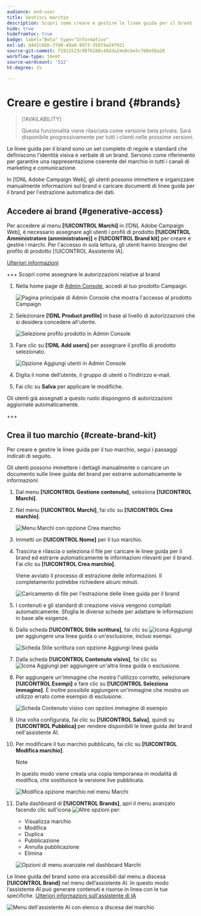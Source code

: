 ```yaml
---
audience: end-user
title: Gestisci marchio
description: Scopri come creare e gestire le linee guida per il brand
hide: true
hidefromtoc: true
badge: label="Beta" type="Informative"
exl-id: d4d2c6bb-7fd0-49a0-9d73-356f4a24f021
source-git-commit: f1911523c9076188c492da24e0cbe5c760e58a28
workflow-type: tm+mt
source-wordcount: '512'
ht-degree: 1%

---
```


# Creare e gestire i brand {#brands}

>[!AVAILABILITY]
>
>Questa funzionalità viene rilasciata come versione beta privata. Sarà disponibile progressivamente per tutti i clienti nelle prossime versioni.

Le linee guida per il brand sono un set completo di regole e standard che definiscono l’identità visiva e verbale di un brand. Servono come riferimento per garantire una rappresentazione coerente del marchio in tutti i canali di marketing e comunicazione.

In [!DNL Adobe Campaign Web], gli utenti possono immettere e organizzare manualmente informazioni sul brand o caricare documenti di linee guida per il brand per l&#39;estrazione automatica dei dati.

## Accedere ai brand {#generative-access}

Per accedere al menu **[!UICONTROL Marchi]** in [!DNL Adobe Campaign Web], è necessario assegnare agli utenti i profili di prodotto **[!UICONTROL Amministratore (amministratore)]** e **[!UICONTROL Brand kit]** per creare e gestire i marchi. Per l&#39;accesso in sola lettura, gli utenti hanno bisogno del profilo di prodotto [!UICONTROL Assistente IA].

[Ulteriori informazioni](https://experienceleague.adobe.com/en/docs/campaign/campaign-v8/admin/permissions/manage-permissions)

+++ Scopri come assegnare le autorizzazioni relative al brand

1. Nella home page di [Admin Console](https://adminconsole.adobe.com/enterprise), accedi al tuo prodotto Campaign.

   ![Pagina principale di Admin Console che mostra l&#39;accesso al prodotto Campaign](assets/brands_admin_1.png)

1. Selezionare **[!DNL Product profile]** in base al livello di autorizzazioni che si desidera concedere all&#39;utente.

   ![Selezione profilo prodotto in Admin Console](assets/brands_admin_2.png)

1. Fare clic su **[!DNL Add users]** per assegnare il profilo di prodotto selezionato.

   ![Opzione Aggiungi utenti in Admin Console](assets/brands_admin_3.png)

1. Digita il nome dell’utente, il gruppo di utenti o l’indirizzo e-mail.

1. Fai clic su **Salva** per applicare le modifiche.

Gli utenti già assegnati a questo ruolo dispongono di autorizzazioni aggiornate automaticamente.

+++

## Crea il tuo marchio {#create-brand-kit}

Per creare e gestire le linee guida per il tuo marchio, segui i passaggi indicati di seguito.

Gli utenti possono immettere i dettagli manualmente o caricare un documento sulle linee guida del brand per estrarre automaticamente le informazioni:

1. Dal menu **[!UICONTROL Gestione contenuto]**, seleziona **[!UICONTROL Marchi]**.

1. Nel menu **[!UICONTROL Marchi]**, fai clic su **[!UICONTROL Crea marchio]**.

   ![Menu Marchi con opzione Crea marchio](assets/brands_1.png)

1. Immetti un **[!UICONTROL Nome]** per il tuo marchio.

1. Trascina e rilascia o seleziona il file per caricare le linee guida per il brand ed estrarre automaticamente le informazioni rilevanti per il brand. Fai clic su **[!UICONTROL Crea marchio]**.

   Viene avviato il processo di estrazione delle informazioni. Il completamento potrebbe richiedere alcuni minuti.

   ![Caricamento di file per l&#39;estrazione delle linee guida per il brand](assets/brands_7.png)

1. I contenuti e gli standard di creazione visiva vengono compilati automaticamente. Sfoglia le diverse schede per adattare le informazioni in base alle esigenze.

1. Dalla scheda **[!UICONTROL Stile scrittura]**, fai clic su ![Icona Aggiungi](assets/do-not-localize/Smock_Add_18_N.svg) per aggiungere una linea guida o un&#39;esclusione, inclusi esempi.

   ![Scheda Stile scrittura con opzione Aggiungi linea guida](assets/brands_2.png)

1. Dalla scheda **[!UICONTROL Contenuto visivo]**, fai clic su ![Icona Aggiungi](assets/do-not-localize/Smock_Add_18_N.svg) per aggiungere un&#39;altra linea guida o esclusione.

1. Per aggiungere un&#39;immagine che mostra l&#39;utilizzo corretto, selezionare **[!UICONTROL Esempi]** e fare clic su **[!UICONTROL Seleziona immagine]**. È inoltre possibile aggiungere un’immagine che mostra un utilizzo errato come esempio di esclusione.

   ![Scheda Contenuto visivo con opzioni immagine di esempio](assets/brands_3.png)

1. Una volta configurata, fai clic su **[!UICONTROL Salva]**, quindi su **[!UICONTROL Pubblica]** per rendere disponibili le linee guida del brand nell&#39;assistente AI.

1. Per modificare il tuo marchio pubblicato, fai clic su **[!UICONTROL Modifica marchio]**.

   >[!NOTE]
   >
   >In questo modo viene creata una copia temporanea in modalità di modifica, che sostituisce la versione live pubblicata.

   ![Modifica opzione marchio nel menu Marchi](assets/brands_4.png)

1. Dalla dashboard di **[!UICONTROL Brands]**, apri il menu avanzato facendo clic sull&#39;icona ![Altre opzioni](assets/do-not-localize/Smock_More_18_N.svg) per:

   * Visualizza marchio
   * Modifica
   * Duplica
   * Pubblicazione
   * Annulla pubblicazione
   * Elimina

   ![Opzioni di menu avanzate nel dashboard Marchi](assets/brands_5.png)

Le linee guida del brand sono ora accessibili dal menu a discesa **[!UICONTROL Brand]** nel menu dell’assistente AI. In questo modo l’assistente AI può generare contenuti e risorse in linea con le tue specifiche. [Ulteriori informazioni sull&#39;assistente di IA](../email/generative-gs.md)

![Menu dell&#39;assistente AI con elenco a discesa del marchio](assets/brands_6.png)